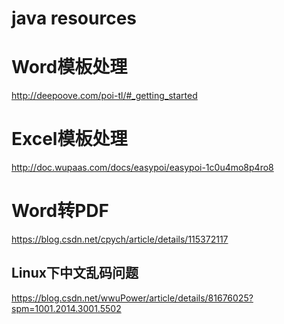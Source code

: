 # java resources

# Word模板处理
http://deepoove.com/poi-tl/#_getting_started

# Excel模板处理
http://doc.wupaas.com/docs/easypoi/easypoi-1c0u4mo8p4ro8

# Word转PDF
https://blog.csdn.net/cpych/article/details/115372117
## Linux下中文乱码问题
https://blog.csdn.net/wwuPower/article/details/81676025?spm=1001.2014.3001.5502

